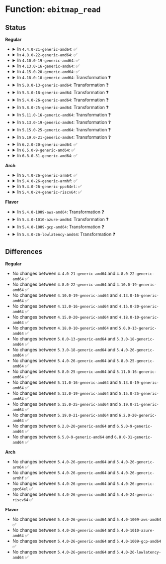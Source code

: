 # Function: <code>ebitmap_read</code>

## Status
<b>Regular</b>
<ul>
<li>
<details>
<summary>In <code>4.4.0-21-generic-amd64</code>: ✅</summary>

```c
int ebitmap_read(struct ebitmap * e, void * fp)
```

```json
{
  "name": "ebitmap_read",
  "collision_type": "Unique Global",
  "inline_type": "No",
  "funcs": [
    {
      "addr": 18446744071582309808,
      "name": "ebitmap_read",
      "external": true,
      "loc": "security/selinux/ss/ebitmap.c:343",
      "file": "security/selinux/ss/ebitmap.c",
      "inline": "seen, unknown",
      "caller_inline": [],
      "caller_func": [
        "security/selinux/ss/policydb.c:mls_read_level",
        "security/selinux/ss/policydb.c:mls_read_range_helper",
        "security/selinux/ss/policydb.c:mls_read_range_helper",
        "security/selinux/ss/policydb.c:mls_read_range_helper",
        "security/selinux/ss/policydb.c:role_read",
        "security/selinux/ss/policydb.c:role_read",
        "security/selinux/ss/policydb.c:user_read",
        "security/selinux/ss/policydb.c:policydb_read",
        "security/selinux/ss/policydb.c:policydb_read",
        "security/selinux/ss/policydb.c:policydb_read"
      ]
    }
  ],
  "symbols": [
    {
      "addr": 18446744071582309808,
      "name": "ebitmap_read",
      "section": ".text",
      "bind": "STB_GLOBAL",
      "size": 715
    }
  ]
}
```
</details>
</li>
<li>
<details>
<summary>In <code>4.8.0-22-generic-amd64</code>: ✅</summary>

```c
int ebitmap_read(struct ebitmap * e, void * fp)
```

```json
{
  "name": "ebitmap_read",
  "collision_type": "Unique Global",
  "inline_type": "No",
  "funcs": [
    {
      "addr": 18446744071582531008,
      "name": "ebitmap_read",
      "external": true,
      "loc": "security/selinux/ss/ebitmap.c:343",
      "file": "security/selinux/ss/ebitmap.c",
      "inline": "seen, unknown",
      "caller_inline": [],
      "caller_func": [
        "security/selinux/ss/policydb.c:policydb_read",
        "security/selinux/ss/policydb.c:policydb_read",
        "security/selinux/ss/policydb.c:policydb_read",
        "security/selinux/ss/policydb.c:user_read",
        "security/selinux/ss/policydb.c:mls_read_level",
        "security/selinux/ss/policydb.c:role_read",
        "security/selinux/ss/policydb.c:role_read",
        "security/selinux/ss/policydb.c:mls_read_range_helper",
        "security/selinux/ss/policydb.c:mls_read_range_helper",
        "security/selinux/ss/policydb.c:mls_read_range_helper"
      ]
    }
  ],
  "symbols": [
    {
      "addr": 18446744071582531008,
      "name": "ebitmap_read",
      "section": ".text",
      "bind": "STB_GLOBAL",
      "size": 734
    }
  ]
}
```
</details>
</li>
<li>
<details>
<summary>In <code>4.10.0-19-generic-amd64</code>: ✅</summary>

```c
int ebitmap_read(struct ebitmap * e, void * fp)
```

```json
{
  "name": "ebitmap_read",
  "collision_type": "Unique Global",
  "inline_type": "No",
  "funcs": [
    {
      "addr": 18446744071582623808,
      "name": "ebitmap_read",
      "external": true,
      "loc": "security/selinux/ss/ebitmap.c:343",
      "file": "security/selinux/ss/ebitmap.c",
      "inline": "seen, unknown",
      "caller_inline": [],
      "caller_func": [
        "security/selinux/ss/policydb.c:policydb_read",
        "security/selinux/ss/policydb.c:policydb_read",
        "security/selinux/ss/policydb.c:policydb_read",
        "security/selinux/ss/policydb.c:user_read",
        "security/selinux/ss/policydb.c:mls_read_level",
        "security/selinux/ss/policydb.c:role_read",
        "security/selinux/ss/policydb.c:role_read",
        "security/selinux/ss/policydb.c:mls_read_range_helper",
        "security/selinux/ss/policydb.c:mls_read_range_helper",
        "security/selinux/ss/policydb.c:mls_read_range_helper"
      ]
    }
  ],
  "symbols": [
    {
      "addr": 18446744071582623808,
      "name": "ebitmap_read",
      "section": ".text",
      "bind": "STB_GLOBAL",
      "size": 739
    }
  ]
}
```
</details>
</li>
<li>
<details>
<summary>In <code>4.13.0-16-generic-amd64</code>: ✅</summary>

```c
int ebitmap_read(struct ebitmap * e, void * fp)
```

```json
{
  "name": "ebitmap_read",
  "collision_type": "Unique Global",
  "inline_type": "No",
  "funcs": [
    {
      "addr": 18446744071582715680,
      "name": "ebitmap_read",
      "external": true,
      "loc": "security/selinux/ss/ebitmap.c:345",
      "file": "security/selinux/ss/ebitmap.c",
      "inline": "seen, unknown",
      "caller_inline": [],
      "caller_func": [
        "security/selinux/ss/policydb.c:policydb_read",
        "security/selinux/ss/policydb.c:policydb_read",
        "security/selinux/ss/policydb.c:policydb_read",
        "security/selinux/ss/policydb.c:user_read",
        "security/selinux/ss/policydb.c:mls_read_level",
        "security/selinux/ss/policydb.c:role_read",
        "security/selinux/ss/policydb.c:role_read",
        "security/selinux/ss/policydb.c:mls_read_range_helper",
        "security/selinux/ss/policydb.c:mls_read_range_helper",
        "security/selinux/ss/policydb.c:mls_read_range_helper"
      ]
    }
  ],
  "symbols": [
    {
      "addr": 18446744071582715680,
      "name": "ebitmap_read",
      "section": ".text",
      "bind": "STB_GLOBAL",
      "size": 720
    }
  ]
}
```
</details>
</li>
<li>
<details>
<summary>In <code>4.15.0-20-generic-amd64</code>: ✅</summary>

```c
int ebitmap_read(struct ebitmap * e, void * fp)
```

```json
{
  "name": "ebitmap_read",
  "collision_type": "Unique Global",
  "inline_type": "No",
  "funcs": [
    {
      "addr": 18446744071582871568,
      "name": "ebitmap_read",
      "external": true,
      "loc": "security/selinux/ss/ebitmap.c:346",
      "file": "security/selinux/ss/ebitmap.c",
      "inline": "seen, unknown",
      "caller_inline": [],
      "caller_func": [
        "security/selinux/ss/policydb.c:policydb_read",
        "security/selinux/ss/policydb.c:policydb_read",
        "security/selinux/ss/policydb.c:policydb_read",
        "security/selinux/ss/policydb.c:user_read",
        "security/selinux/ss/policydb.c:mls_read_level",
        "security/selinux/ss/policydb.c:role_read",
        "security/selinux/ss/policydb.c:role_read",
        "security/selinux/ss/policydb.c:mls_read_range_helper",
        "security/selinux/ss/policydb.c:mls_read_range_helper",
        "security/selinux/ss/policydb.c:mls_read_range_helper"
      ]
    }
  ],
  "symbols": [
    {
      "addr": 18446744071582871568,
      "name": "ebitmap_read",
      "section": ".text",
      "bind": "STB_GLOBAL",
      "size": 720
    }
  ]
}
```
</details>
</li>
<li>
<details>
<summary>In <code>4.18.0-10-generic-amd64</code>: Transformation ❓</summary>

```c
int ebitmap_read(struct ebitmap * e, void * fp)
```

```json
{
  "name": "ebitmap_read",
  "collision_type": "Unique Global",
  "inline_type": "No",
  "funcs": [
    {
      "addr": 0,
      "name": "ebitmap_read",
      "external": true,
      "loc": "security/selinux/ss/ebitmap.c:346",
      "file": "security/selinux/ss/ebitmap.c",
      "inline": "seen, unknown",
      "caller_inline": [],
      "caller_func": [
        "security/selinux/ss/policydb.c:policydb_read",
        "security/selinux/ss/policydb.c:policydb_read",
        "security/selinux/ss/policydb.c:policydb_read",
        "security/selinux/ss/policydb.c:user_read",
        "security/selinux/ss/policydb.c:mls_read_level",
        "security/selinux/ss/policydb.c:role_read",
        "security/selinux/ss/policydb.c:role_read",
        "security/selinux/ss/policydb.c:mls_read_range_helper",
        "security/selinux/ss/policydb.c:mls_read_range_helper",
        "security/selinux/ss/policydb.c:mls_read_range_helper"
      ]
    }
  ],
  "symbols": [
    {
      "addr": 18446744071583071154,
      "name": "ebitmap_read.cold.6",
      "section": ".text",
      "bind": "STB_LOCAL",
      "size": 126
    },
    {
      "addr": 18446744071583069760,
      "name": "ebitmap_read",
      "section": ".text",
      "bind": "STB_GLOBAL",
      "size": 633
    }
  ]
}
```
</details>
</li>
<li>
<details>
<summary>In <code>5.0.0-13-generic-amd64</code>: Transformation ❓</summary>

```c
int ebitmap_read(struct ebitmap * e, void * fp)
```

```json
{
  "name": "ebitmap_read",
  "collision_type": "Unique Global",
  "inline_type": "No",
  "funcs": [
    {
      "addr": 0,
      "name": "ebitmap_read",
      "external": true,
      "loc": "security/selinux/ss/ebitmap.c:346",
      "file": "security/selinux/ss/ebitmap.c",
      "inline": "seen, unknown",
      "caller_inline": [],
      "caller_func": [
        "security/selinux/ss/policydb.c:policydb_read",
        "security/selinux/ss/policydb.c:policydb_read",
        "security/selinux/ss/policydb.c:policydb_read",
        "security/selinux/ss/policydb.c:user_read",
        "security/selinux/ss/policydb.c:mls_read_level",
        "security/selinux/ss/policydb.c:role_read",
        "security/selinux/ss/policydb.c:role_read",
        "security/selinux/ss/policydb.c:mls_read_range_helper",
        "security/selinux/ss/policydb.c:mls_read_range_helper",
        "security/selinux/ss/policydb.c:mls_read_range_helper"
      ]
    }
  ],
  "symbols": [
    {
      "addr": 18446744071583184642,
      "name": "ebitmap_read.cold.6",
      "section": ".text",
      "bind": "STB_LOCAL",
      "size": 126
    },
    {
      "addr": 18446744071583183248,
      "name": "ebitmap_read",
      "section": ".text",
      "bind": "STB_GLOBAL",
      "size": 633
    }
  ]
}
```
</details>
</li>
<li>
<details>
<summary>In <code>5.3.0-18-generic-amd64</code>: Transformation ❓</summary>

```c
int ebitmap_read(struct ebitmap * e, void * fp)
```

```json
{
  "name": "ebitmap_read",
  "collision_type": "Unique Global",
  "inline_type": "No",
  "funcs": [
    {
      "addr": 0,
      "name": "ebitmap_read",
      "external": true,
      "loc": "security/selinux/ss/ebitmap.c:346",
      "file": "security/selinux/ss/ebitmap.c",
      "inline": "seen, unknown",
      "caller_inline": [],
      "caller_func": [
        "security/selinux/ss/policydb.c:policydb_read",
        "security/selinux/ss/policydb.c:policydb_read",
        "security/selinux/ss/policydb.c:policydb_read",
        "security/selinux/ss/policydb.c:user_read",
        "security/selinux/ss/policydb.c:mls_read_level",
        "security/selinux/ss/policydb.c:role_read",
        "security/selinux/ss/policydb.c:role_read",
        "security/selinux/ss/policydb.c:mls_read_range_helper",
        "security/selinux/ss/policydb.c:mls_read_range_helper",
        "security/selinux/ss/policydb.c:mls_read_range_helper"
      ]
    }
  ],
  "symbols": [
    {
      "addr": 18446744071583371866,
      "name": "ebitmap_read.cold",
      "section": ".text",
      "bind": "STB_LOCAL",
      "size": 135
    },
    {
      "addr": 18446744071583370592,
      "name": "ebitmap_read",
      "section": ".text",
      "bind": "STB_GLOBAL",
      "size": 579
    }
  ]
}
```
</details>
</li>
<li>
<details>
<summary>In <code>5.4.0-26-generic-amd64</code>: Transformation ❓</summary>

```c
int ebitmap_read(struct ebitmap * e, void * fp)
```

```json
{
  "name": "ebitmap_read",
  "collision_type": "Unique Global",
  "inline_type": "No",
  "funcs": [
    {
      "addr": 0,
      "name": "ebitmap_read",
      "external": true,
      "loc": "security/selinux/ss/ebitmap.c:346",
      "file": "security/selinux/ss/ebitmap.c",
      "inline": "seen, unknown",
      "caller_inline": [],
      "caller_func": [
        "security/selinux/ss/policydb.c:policydb_read",
        "security/selinux/ss/policydb.c:policydb_read",
        "security/selinux/ss/policydb.c:policydb_read",
        "security/selinux/ss/policydb.c:user_read",
        "security/selinux/ss/policydb.c:mls_read_level",
        "security/selinux/ss/policydb.c:role_read",
        "security/selinux/ss/policydb.c:role_read",
        "security/selinux/ss/policydb.c:mls_read_range_helper",
        "security/selinux/ss/policydb.c:mls_read_range_helper",
        "security/selinux/ss/policydb.c:mls_read_range_helper"
      ]
    }
  ],
  "symbols": [
    {
      "addr": 18446744071583477818,
      "name": "ebitmap_read.cold",
      "section": ".text",
      "bind": "STB_LOCAL",
      "size": 135
    },
    {
      "addr": 18446744071583476544,
      "name": "ebitmap_read",
      "section": ".text",
      "bind": "STB_GLOBAL",
      "size": 579
    }
  ]
}
```
</details>
</li>
<li>
<details>
<summary>In <code>5.8.0-25-generic-amd64</code>: Transformation ❓</summary>

```c
int ebitmap_read(struct ebitmap * e, void * fp)
```

```json
{
  "name": "ebitmap_read",
  "collision_type": "Unique Global",
  "inline_type": "No",
  "funcs": [
    {
      "addr": 0,
      "name": "ebitmap_read",
      "external": true,
      "loc": "security/selinux/ss/ebitmap.c:365",
      "file": "security/selinux/ss/ebitmap.c",
      "inline": "seen, unknown",
      "caller_inline": [],
      "caller_func": [
        "security/selinux/ss/policydb.c:policydb_read",
        "security/selinux/ss/policydb.c:policydb_read",
        "security/selinux/ss/policydb.c:policydb_read",
        "security/selinux/ss/policydb.c:filename_trans_read_helper",
        "security/selinux/ss/policydb.c:user_read",
        "security/selinux/ss/policydb.c:mls_read_level",
        "security/selinux/ss/policydb.c:role_read",
        "security/selinux/ss/policydb.c:role_read",
        "security/selinux/ss/policydb.c:read_cons_helper",
        "security/selinux/ss/policydb.c:read_cons_helper",
        "security/selinux/ss/policydb.c:read_cons_helper",
        "security/selinux/ss/policydb.c:mls_read_range_helper",
        "security/selinux/ss/policydb.c:mls_read_range_helper",
        "security/selinux/ss/policydb.c:mls_read_range_helper"
      ]
    }
  ],
  "symbols": [
    {
      "addr": 18446744071583823264,
      "name": "ebitmap_read.cold",
      "section": ".text",
      "bind": "STB_LOCAL",
      "size": 137
    },
    {
      "addr": 18446744071583821696,
      "name": "ebitmap_read",
      "section": ".text",
      "bind": "STB_GLOBAL",
      "size": 664
    }
  ]
}
```
</details>
</li>
<li>
<details>
<summary>In <code>5.11.0-16-generic-amd64</code>: Transformation ❓</summary>

```c
int ebitmap_read(struct ebitmap * e, void * fp)
```

```json
{
  "name": "ebitmap_read",
  "collision_type": "Unique Global",
  "inline_type": "No",
  "funcs": [
    {
      "addr": 0,
      "name": "ebitmap_read",
      "external": true,
      "loc": "security/selinux/ss/ebitmap.c:365",
      "file": "security/selinux/ss/ebitmap.c",
      "inline": "seen, unknown",
      "caller_inline": [],
      "caller_func": [
        "security/selinux/ss/policydb.c:policydb_read",
        "security/selinux/ss/policydb.c:policydb_read",
        "security/selinux/ss/policydb.c:policydb_read",
        "security/selinux/ss/policydb.c:filename_trans_read_helper",
        "security/selinux/ss/policydb.c:user_read",
        "security/selinux/ss/policydb.c:mls_read_level",
        "security/selinux/ss/policydb.c:role_read",
        "security/selinux/ss/policydb.c:role_read",
        "security/selinux/ss/policydb.c:read_cons_helper",
        "security/selinux/ss/policydb.c:read_cons_helper",
        "security/selinux/ss/policydb.c:read_cons_helper",
        "security/selinux/ss/policydb.c:mls_read_range_helper",
        "security/selinux/ss/policydb.c:mls_read_range_helper",
        "security/selinux/ss/policydb.c:mls_read_range_helper"
      ]
    }
  ],
  "symbols": [
    {
      "addr": 18446744071591364230,
      "name": "ebitmap_read.cold",
      "section": ".text",
      "bind": "STB_LOCAL",
      "size": 137
    },
    {
      "addr": 18446744071583943072,
      "name": "ebitmap_read",
      "section": ".text",
      "bind": "STB_GLOBAL",
      "size": 664
    }
  ]
}
```
</details>
</li>
<li>
<details>
<summary>In <code>5.13.0-19-generic-amd64</code>: Transformation ❓</summary>

```c
int ebitmap_read(struct ebitmap * e, void * fp)
```

```json
{
  "name": "ebitmap_read",
  "collision_type": "Unique Global",
  "inline_type": "No",
  "funcs": [
    {
      "addr": 0,
      "name": "ebitmap_read",
      "external": true,
      "loc": "security/selinux/ss/ebitmap.c:365",
      "file": "security/selinux/ss/ebitmap.c",
      "inline": "seen, unknown",
      "caller_inline": [],
      "caller_func": [
        "security/selinux/ss/policydb.c:policydb_read",
        "security/selinux/ss/policydb.c:policydb_read",
        "security/selinux/ss/policydb.c:policydb_read",
        "security/selinux/ss/policydb.c:filename_trans_read_helper",
        "security/selinux/ss/policydb.c:user_read",
        "security/selinux/ss/policydb.c:mls_read_level",
        "security/selinux/ss/policydb.c:role_read",
        "security/selinux/ss/policydb.c:role_read",
        "security/selinux/ss/policydb.c:read_cons_helper",
        "security/selinux/ss/policydb.c:read_cons_helper",
        "security/selinux/ss/policydb.c:read_cons_helper",
        "security/selinux/ss/policydb.c:mls_read_range_helper",
        "security/selinux/ss/policydb.c:mls_read_range_helper",
        "security/selinux/ss/policydb.c:mls_read_range_helper"
      ]
    }
  ],
  "symbols": [
    {
      "addr": 18446744071591307216,
      "name": "ebitmap_read.cold",
      "section": ".text",
      "bind": "STB_LOCAL",
      "size": 140
    },
    {
      "addr": 18446744071583970016,
      "name": "ebitmap_read",
      "section": ".text",
      "bind": "STB_GLOBAL",
      "size": 661
    }
  ]
}
```
</details>
</li>
<li>
<details>
<summary>In <code>5.15.0-25-generic-amd64</code>: Transformation ❓</summary>

```c
int ebitmap_read(struct ebitmap * e, void * fp)
```

```json
{
  "name": "ebitmap_read",
  "collision_type": "Unique Global",
  "inline_type": "No",
  "funcs": [
    {
      "addr": 0,
      "name": "ebitmap_read",
      "external": true,
      "loc": "security/selinux/ss/ebitmap.c:365",
      "file": "security/selinux/ss/ebitmap.c",
      "inline": "seen, unknown",
      "caller_inline": [],
      "caller_func": [
        "security/selinux/ss/policydb.c:policydb_read",
        "security/selinux/ss/policydb.c:policydb_read",
        "security/selinux/ss/policydb.c:policydb_read",
        "security/selinux/ss/policydb.c:filename_trans_read_helper",
        "security/selinux/ss/policydb.c:user_read",
        "security/selinux/ss/policydb.c:mls_read_level",
        "security/selinux/ss/policydb.c:role_read",
        "security/selinux/ss/policydb.c:role_read",
        "security/selinux/ss/policydb.c:read_cons_helper",
        "security/selinux/ss/policydb.c:read_cons_helper",
        "security/selinux/ss/policydb.c:read_cons_helper",
        "security/selinux/ss/policydb.c:mls_read_range_helper",
        "security/selinux/ss/policydb.c:mls_read_range_helper",
        "security/selinux/ss/policydb.c:mls_read_range_helper"
      ]
    }
  ],
  "symbols": [
    {
      "addr": 18446744071592297038,
      "name": "ebitmap_read.cold",
      "section": ".text",
      "bind": "STB_LOCAL",
      "size": 140
    },
    {
      "addr": 18446744071584335520,
      "name": "ebitmap_read",
      "section": ".text",
      "bind": "STB_GLOBAL",
      "size": 707
    }
  ]
}
```
</details>
</li>
<li>
<details>
<summary>In <code>5.19.0-21-generic-amd64</code>: Transformation ❓</summary>

```c
int ebitmap_read(struct ebitmap * e, void * fp)
```

```json
{
  "name": "ebitmap_read",
  "collision_type": "Unique Global",
  "inline_type": "No",
  "funcs": [
    {
      "addr": 0,
      "name": "ebitmap_read",
      "external": true,
      "loc": "security/selinux/ss/ebitmap.c:364",
      "file": "security/selinux/ss/ebitmap.c",
      "inline": "seen, unknown",
      "caller_inline": [],
      "caller_func": [
        "security/selinux/ss/policydb.c:policydb_read",
        "security/selinux/ss/policydb.c:policydb_read",
        "security/selinux/ss/policydb.c:policydb_read",
        "security/selinux/ss/policydb.c:filename_trans_read_helper",
        "security/selinux/ss/policydb.c:user_read",
        "security/selinux/ss/policydb.c:mls_read_level",
        "security/selinux/ss/policydb.c:role_read",
        "security/selinux/ss/policydb.c:role_read",
        "security/selinux/ss/policydb.c:read_cons_helper",
        "security/selinux/ss/policydb.c:read_cons_helper",
        "security/selinux/ss/policydb.c:read_cons_helper",
        "security/selinux/ss/policydb.c:mls_read_range_helper",
        "security/selinux/ss/policydb.c:mls_read_range_helper",
        "security/selinux/ss/policydb.c:mls_read_range_helper"
      ]
    }
  ],
  "symbols": [
    {
      "addr": 18446744071594078706,
      "name": "ebitmap_read.cold",
      "section": ".text",
      "bind": "STB_LOCAL",
      "size": 114
    },
    {
      "addr": 18446744071584956432,
      "name": "ebitmap_read",
      "section": ".text",
      "bind": "STB_GLOBAL",
      "size": 726
    }
  ]
}
```
</details>
</li>
<li>
<details>
<summary>In <code>6.2.0-20-generic-amd64</code>: ✅</summary>

```c
int ebitmap_read(struct ebitmap * e, void * fp)
```

```json
{
  "name": "ebitmap_read",
  "collision_type": "Unique Global",
  "inline_type": "No",
  "funcs": [
    {
      "addr": 18446744071585669360,
      "name": "ebitmap_read",
      "external": true,
      "loc": "security/selinux/ss/ebitmap.c:365",
      "file": "security/selinux/ss/ebitmap.c",
      "inline": "seen, unknown",
      "caller_inline": [],
      "caller_func": [
        "security/selinux/ss/policydb.c:policydb_read",
        "security/selinux/ss/policydb.c:policydb_read",
        "security/selinux/ss/policydb.c:policydb_read",
        "security/selinux/ss/policydb.c:filename_trans_read_helper",
        "security/selinux/ss/policydb.c:user_read",
        "security/selinux/ss/policydb.c:mls_read_level",
        "security/selinux/ss/policydb.c:role_read",
        "security/selinux/ss/policydb.c:role_read",
        "security/selinux/ss/policydb.c:read_cons_helper",
        "security/selinux/ss/policydb.c:read_cons_helper",
        "security/selinux/ss/policydb.c:read_cons_helper",
        "security/selinux/ss/policydb.c:mls_read_range_helper",
        "security/selinux/ss/policydb.c:mls_read_range_helper",
        "security/selinux/ss/policydb.c:mls_read_range_helper"
      ]
    }
  ],
  "symbols": [
    {
      "addr": 18446744071585669360,
      "name": "ebitmap_read",
      "section": ".text",
      "bind": "STB_GLOBAL",
      "size": 816
    }
  ]
}
```
</details>
</li>
<li>
<details>
<summary>In <code>6.5.0-9-generic-amd64</code>: ✅</summary>

```c
int ebitmap_read(struct ebitmap * e, void * fp)
```

```json
{
  "name": "ebitmap_read",
  "collision_type": "Unique Global",
  "inline_type": "No",
  "funcs": [
    {
      "addr": 18446744071585899120,
      "name": "ebitmap_read",
      "external": true,
      "loc": "security/selinux/ss/ebitmap.c:365",
      "file": "security/selinux/ss/ebitmap.c",
      "inline": "seen, unknown",
      "caller_inline": [],
      "caller_func": [
        "security/selinux/ss/policydb.c:policydb_read",
        "security/selinux/ss/policydb.c:policydb_read",
        "security/selinux/ss/policydb.c:policydb_read",
        "security/selinux/ss/policydb.c:filename_trans_read_helper",
        "security/selinux/ss/policydb.c:user_read",
        "security/selinux/ss/policydb.c:mls_read_level",
        "security/selinux/ss/policydb.c:role_read",
        "security/selinux/ss/policydb.c:role_read",
        "security/selinux/ss/policydb.c:read_cons_helper",
        "security/selinux/ss/policydb.c:read_cons_helper",
        "security/selinux/ss/policydb.c:read_cons_helper",
        "security/selinux/ss/policydb.c:mls_read_range_helper",
        "security/selinux/ss/policydb.c:mls_read_range_helper",
        "security/selinux/ss/policydb.c:mls_read_range_helper"
      ]
    }
  ],
  "symbols": [
    {
      "addr": 18446744071585899120,
      "name": "ebitmap_read",
      "section": ".text",
      "bind": "STB_GLOBAL",
      "size": 816
    }
  ]
}
```
</details>
</li>
<li>
<details>
<summary>In <code>6.8.0-31-generic-amd64</code>: ✅</summary>

```c
int ebitmap_read(struct ebitmap * e, void * fp)
```

```json
{
  "name": "ebitmap_read",
  "collision_type": "Unique Global",
  "inline_type": "No",
  "funcs": [
    {
      "addr": 18446744071586147584,
      "name": "ebitmap_read",
      "external": true,
      "loc": "security/selinux/ss/ebitmap.c:365",
      "file": "security/selinux/ss/ebitmap.c",
      "inline": "seen, unknown",
      "caller_inline": [],
      "caller_func": [
        "security/selinux/ss/policydb.c:policydb_read",
        "security/selinux/ss/policydb.c:policydb_read",
        "security/selinux/ss/policydb.c:policydb_read",
        "security/selinux/ss/policydb.c:filename_trans_read_helper",
        "security/selinux/ss/policydb.c:user_read",
        "security/selinux/ss/policydb.c:mls_read_level",
        "security/selinux/ss/policydb.c:role_read",
        "security/selinux/ss/policydb.c:role_read",
        "security/selinux/ss/policydb.c:read_cons_helper",
        "security/selinux/ss/policydb.c:read_cons_helper",
        "security/selinux/ss/policydb.c:read_cons_helper",
        "security/selinux/ss/policydb.c:mls_read_range_helper",
        "security/selinux/ss/policydb.c:mls_read_range_helper",
        "security/selinux/ss/policydb.c:mls_read_range_helper"
      ]
    }
  ],
  "symbols": [
    {
      "addr": 18446744071586147584,
      "name": "ebitmap_read",
      "section": ".text",
      "bind": "STB_GLOBAL",
      "size": 816
    }
  ]
}
```
</details>
</li>
</ul>
<b>Arch</b>
<ul>
<li>
<details>
<summary>In <code>5.4.0-26-generic-arm64</code>: ✅</summary>

```c
int ebitmap_read(struct ebitmap * e, void * fp)
```

```json
{
  "name": "ebitmap_read",
  "collision_type": "Unique Global",
  "inline_type": "No",
  "funcs": [
    {
      "addr": 18446603336495241336,
      "name": "ebitmap_read",
      "external": true,
      "loc": "security/selinux/ss/ebitmap.c:346",
      "file": "security/selinux/ss/ebitmap.c",
      "inline": "seen, unknown",
      "caller_inline": [],
      "caller_func": [
        "security/selinux/ss/policydb.c:policydb_read",
        "security/selinux/ss/policydb.c:policydb_read",
        "security/selinux/ss/policydb.c:policydb_read",
        "security/selinux/ss/policydb.c:user_read",
        "security/selinux/ss/policydb.c:mls_read_level",
        "security/selinux/ss/policydb.c:role_read",
        "security/selinux/ss/policydb.c:role_read",
        "security/selinux/ss/policydb.c:mls_read_range_helper",
        "security/selinux/ss/policydb.c:mls_read_range_helper",
        "security/selinux/ss/policydb.c:mls_read_range_helper"
      ]
    }
  ],
  "symbols": [
    {
      "addr": 18446603336495241336,
      "name": "ebitmap_read",
      "section": ".text",
      "bind": "STB_GLOBAL",
      "size": 668
    }
  ]
}
```
</details>
</li>
<li>
<details>
<summary>In <code>5.4.0-26-generic-armhf</code>: ✅</summary>

```c
int ebitmap_read(struct ebitmap * e, void * fp)
```

```json
{
  "name": "ebitmap_read",
  "collision_type": "Unique Global",
  "inline_type": "No",
  "funcs": [
    {
      "addr": 3228622960,
      "name": "ebitmap_read",
      "external": true,
      "loc": "security/selinux/ss/ebitmap.c:346",
      "file": "security/selinux/ss/ebitmap.c",
      "inline": "seen, unknown",
      "caller_inline": [],
      "caller_func": [
        "security/selinux/ss/policydb.c:policydb_read",
        "security/selinux/ss/policydb.c:policydb_read",
        "security/selinux/ss/policydb.c:policydb_read",
        "security/selinux/ss/policydb.c:user_read",
        "security/selinux/ss/policydb.c:mls_read_level",
        "security/selinux/ss/policydb.c:role_read",
        "security/selinux/ss/policydb.c:role_read",
        "security/selinux/ss/policydb.c:read_cons_helper",
        "security/selinux/ss/policydb.c:read_cons_helper",
        "security/selinux/ss/policydb.c:read_cons_helper",
        "security/selinux/ss/policydb.c:mls_read_range_helper",
        "security/selinux/ss/policydb.c:mls_read_range_helper",
        "security/selinux/ss/policydb.c:mls_read_range_helper"
      ]
    }
  ],
  "symbols": [
    {
      "addr": 3228622960,
      "name": "ebitmap_read",
      "section": ".text",
      "bind": "STB_GLOBAL",
      "size": 736
    }
  ]
}
```
</details>
</li>
<li>
<details>
<summary>In <code>5.4.0-26-generic-ppc64el</code>: ✅</summary>

```c
int ebitmap_read(struct ebitmap * e, void * fp)
```

```json
{
  "name": "ebitmap_read",
  "collision_type": "Unique Global",
  "inline_type": "No",
  "funcs": [
    {
      "addr": 13835058055289207360,
      "name": "ebitmap_read",
      "external": true,
      "loc": "security/selinux/ss/ebitmap.c:346",
      "file": "security/selinux/ss/ebitmap.c",
      "inline": "seen, unknown",
      "caller_inline": [],
      "caller_func": [
        "security/selinux/ss/policydb.c:policydb_read",
        "security/selinux/ss/policydb.c:policydb_read",
        "security/selinux/ss/policydb.c:policydb_read",
        "security/selinux/ss/policydb.c:user_read",
        "security/selinux/ss/policydb.c:mls_read_level",
        "security/selinux/ss/policydb.c:role_read",
        "security/selinux/ss/policydb.c:role_read",
        "security/selinux/ss/policydb.c:mls_read_range_helper",
        "security/selinux/ss/policydb.c:mls_read_range_helper",
        "security/selinux/ss/policydb.c:mls_read_range_helper"
      ]
    }
  ],
  "symbols": [
    {
      "addr": 13835058055289207360,
      "name": "ebitmap_read",
      "section": ".text",
      "bind": "STB_GLOBAL",
      "size": 808
    }
  ]
}
```
</details>
</li>
<li>
<details>
<summary>In <code>5.4.0-24-generic-riscv64</code>: ✅</summary>

```c
int ebitmap_read(struct ebitmap * e, void * fp)
```

```json
{
  "name": "ebitmap_read",
  "collision_type": "Unique Global",
  "inline_type": "No",
  "funcs": [
    {
      "addr": 18446743936274466956,
      "name": "ebitmap_read",
      "external": true,
      "loc": "security/selinux/ss/ebitmap.c:346",
      "file": "security/selinux/ss/ebitmap.c",
      "inline": "seen, unknown",
      "caller_inline": [],
      "caller_func": [
        "security/selinux/ss/policydb.c:policydb_read",
        "security/selinux/ss/policydb.c:policydb_read",
        "security/selinux/ss/policydb.c:policydb_read",
        "security/selinux/ss/policydb.c:user_read",
        "security/selinux/ss/policydb.c:mls_read_level",
        "security/selinux/ss/policydb.c:role_read",
        "security/selinux/ss/policydb.c:role_read",
        "security/selinux/ss/policydb.c:mls_read_range_helper",
        "security/selinux/ss/policydb.c:mls_read_range_helper",
        "security/selinux/ss/policydb.c:mls_read_range_helper"
      ]
    }
  ],
  "symbols": [
    {
      "addr": 18446743936274466956,
      "name": "ebitmap_read",
      "section": ".text",
      "bind": "STB_GLOBAL",
      "size": 732
    }
  ]
}
```
</details>
</li>
</ul>
<b>Flavor</b>
<ul>
<li>
<details>
<summary>In <code>5.4.0-1009-aws-amd64</code>: Transformation ❓</summary>

```c
int ebitmap_read(struct ebitmap * e, void * fp)
```

```json
{
  "name": "ebitmap_read",
  "collision_type": "Unique Global",
  "inline_type": "No",
  "funcs": [
    {
      "addr": 0,
      "name": "ebitmap_read",
      "external": true,
      "loc": "security/selinux/ss/ebitmap.c:346",
      "file": "security/selinux/ss/ebitmap.c",
      "inline": "seen, unknown",
      "caller_inline": [],
      "caller_func": [
        "security/selinux/ss/policydb.c:policydb_read",
        "security/selinux/ss/policydb.c:policydb_read",
        "security/selinux/ss/policydb.c:policydb_read",
        "security/selinux/ss/policydb.c:user_read",
        "security/selinux/ss/policydb.c:mls_read_level",
        "security/selinux/ss/policydb.c:role_read",
        "security/selinux/ss/policydb.c:role_read",
        "security/selinux/ss/policydb.c:mls_read_range_helper",
        "security/selinux/ss/policydb.c:mls_read_range_helper",
        "security/selinux/ss/policydb.c:mls_read_range_helper"
      ]
    }
  ],
  "symbols": [
    {
      "addr": 18446744071583446554,
      "name": "ebitmap_read.cold",
      "section": ".text",
      "bind": "STB_LOCAL",
      "size": 135
    },
    {
      "addr": 18446744071583445280,
      "name": "ebitmap_read",
      "section": ".text",
      "bind": "STB_GLOBAL",
      "size": 579
    }
  ]
}
```
</details>
</li>
<li>
<details>
<summary>In <code>5.4.0-1010-azure-amd64</code>: Transformation ❓</summary>

```c
int ebitmap_read(struct ebitmap * e, void * fp)
```

```json
{
  "name": "ebitmap_read",
  "collision_type": "Unique Global",
  "inline_type": "No",
  "funcs": [
    {
      "addr": 0,
      "name": "ebitmap_read",
      "external": true,
      "loc": "security/selinux/ss/ebitmap.c:346",
      "file": "security/selinux/ss/ebitmap.c",
      "inline": "seen, unknown",
      "caller_inline": [],
      "caller_func": [
        "security/selinux/ss/policydb.c:policydb_read",
        "security/selinux/ss/policydb.c:policydb_read",
        "security/selinux/ss/policydb.c:policydb_read",
        "security/selinux/ss/policydb.c:user_read",
        "security/selinux/ss/policydb.c:mls_read_level",
        "security/selinux/ss/policydb.c:role_read",
        "security/selinux/ss/policydb.c:role_read",
        "security/selinux/ss/policydb.c:mls_read_range_helper",
        "security/selinux/ss/policydb.c:mls_read_range_helper",
        "security/selinux/ss/policydb.c:mls_read_range_helper"
      ]
    }
  ],
  "symbols": [
    {
      "addr": 18446744071583383626,
      "name": "ebitmap_read.cold",
      "section": ".text",
      "bind": "STB_LOCAL",
      "size": 135
    },
    {
      "addr": 18446744071583382352,
      "name": "ebitmap_read",
      "section": ".text",
      "bind": "STB_GLOBAL",
      "size": 579
    }
  ]
}
```
</details>
</li>
<li>
<details>
<summary>In <code>5.4.0-1009-gcp-amd64</code>: Transformation ❓</summary>

```c
int ebitmap_read(struct ebitmap * e, void * fp)
```

```json
{
  "name": "ebitmap_read",
  "collision_type": "Unique Global",
  "inline_type": "No",
  "funcs": [
    {
      "addr": 0,
      "name": "ebitmap_read",
      "external": true,
      "loc": "security/selinux/ss/ebitmap.c:346",
      "file": "security/selinux/ss/ebitmap.c",
      "inline": "seen, unknown",
      "caller_inline": [],
      "caller_func": [
        "security/selinux/ss/policydb.c:policydb_read",
        "security/selinux/ss/policydb.c:policydb_read",
        "security/selinux/ss/policydb.c:policydb_read",
        "security/selinux/ss/policydb.c:user_read",
        "security/selinux/ss/policydb.c:mls_read_level",
        "security/selinux/ss/policydb.c:role_read",
        "security/selinux/ss/policydb.c:role_read",
        "security/selinux/ss/policydb.c:mls_read_range_helper",
        "security/selinux/ss/policydb.c:mls_read_range_helper",
        "security/selinux/ss/policydb.c:mls_read_range_helper"
      ]
    }
  ],
  "symbols": [
    {
      "addr": 18446744071583430330,
      "name": "ebitmap_read.cold",
      "section": ".text",
      "bind": "STB_LOCAL",
      "size": 135
    },
    {
      "addr": 18446744071583429056,
      "name": "ebitmap_read",
      "section": ".text",
      "bind": "STB_GLOBAL",
      "size": 579
    }
  ]
}
```
</details>
</li>
<li>
<details>
<summary>In <code>5.4.0-26-lowlatency-amd64</code>: Transformation ❓</summary>

```c
int ebitmap_read(struct ebitmap * e, void * fp)
```

```json
{
  "name": "ebitmap_read",
  "collision_type": "Unique Global",
  "inline_type": "No",
  "funcs": [
    {
      "addr": 0,
      "name": "ebitmap_read",
      "external": true,
      "loc": "security/selinux/ss/ebitmap.c:346",
      "file": "security/selinux/ss/ebitmap.c",
      "inline": "seen, unknown",
      "caller_inline": [],
      "caller_func": [
        "security/selinux/ss/policydb.c:policydb_read",
        "security/selinux/ss/policydb.c:policydb_read",
        "security/selinux/ss/policydb.c:policydb_read",
        "security/selinux/ss/policydb.c:user_read",
        "security/selinux/ss/policydb.c:mls_read_level",
        "security/selinux/ss/policydb.c:role_read",
        "security/selinux/ss/policydb.c:role_read",
        "security/selinux/ss/policydb.c:mls_read_range_helper",
        "security/selinux/ss/policydb.c:mls_read_range_helper",
        "security/selinux/ss/policydb.c:mls_read_range_helper"
      ]
    }
  ],
  "symbols": [
    {
      "addr": 18446744071583526602,
      "name": "ebitmap_read.cold",
      "section": ".text",
      "bind": "STB_LOCAL",
      "size": 135
    },
    {
      "addr": 18446744071583525328,
      "name": "ebitmap_read",
      "section": ".text",
      "bind": "STB_GLOBAL",
      "size": 579
    }
  ]
}
```
</details>
</li>
</ul>

## Differences
<b>Regular</b>
<ul>
<li>
No changes between <code>4.4.0-21-generic-amd64</code> and <code>4.8.0-22-generic-amd64</code> ✅
</li>
<li>
No changes between <code>4.8.0-22-generic-amd64</code> and <code>4.10.0-19-generic-amd64</code> ✅
</li>
<li>
No changes between <code>4.10.0-19-generic-amd64</code> and <code>4.13.0-16-generic-amd64</code> ✅
</li>
<li>
No changes between <code>4.13.0-16-generic-amd64</code> and <code>4.15.0-20-generic-amd64</code> ✅
</li>
<li>
No changes between <code>4.15.0-20-generic-amd64</code> and <code>4.18.0-10-generic-amd64</code> ✅
</li>
<li>
No changes between <code>4.18.0-10-generic-amd64</code> and <code>5.0.0-13-generic-amd64</code> ✅
</li>
<li>
No changes between <code>5.0.0-13-generic-amd64</code> and <code>5.3.0-18-generic-amd64</code> ✅
</li>
<li>
No changes between <code>5.3.0-18-generic-amd64</code> and <code>5.4.0-26-generic-amd64</code> ✅
</li>
<li>
No changes between <code>5.4.0-26-generic-amd64</code> and <code>5.8.0-25-generic-amd64</code> ✅
</li>
<li>
No changes between <code>5.8.0-25-generic-amd64</code> and <code>5.11.0-16-generic-amd64</code> ✅
</li>
<li>
No changes between <code>5.11.0-16-generic-amd64</code> and <code>5.13.0-19-generic-amd64</code> ✅
</li>
<li>
No changes between <code>5.13.0-19-generic-amd64</code> and <code>5.15.0-25-generic-amd64</code> ✅
</li>
<li>
No changes between <code>5.15.0-25-generic-amd64</code> and <code>5.19.0-21-generic-amd64</code> ✅
</li>
<li>
No changes between <code>5.19.0-21-generic-amd64</code> and <code>6.2.0-20-generic-amd64</code> ✅
</li>
<li>
No changes between <code>6.2.0-20-generic-amd64</code> and <code>6.5.0-9-generic-amd64</code> ✅
</li>
<li>
No changes between <code>6.5.0-9-generic-amd64</code> and <code>6.8.0-31-generic-amd64</code> ✅
</li>
</ul>
<b>Arch</b>
<ul>
<li>
No changes between <code>5.4.0-26-generic-amd64</code> and <code>5.4.0-26-generic-arm64</code> ✅
</li>
<li>
No changes between <code>5.4.0-26-generic-amd64</code> and <code>5.4.0-26-generic-armhf</code> ✅
</li>
<li>
No changes between <code>5.4.0-26-generic-amd64</code> and <code>5.4.0-26-generic-ppc64el</code> ✅
</li>
<li>
No changes between <code>5.4.0-26-generic-amd64</code> and <code>5.4.0-24-generic-riscv64</code> ✅
</li>
</ul>
<b>Flavor</b>
<ul>
<li>
No changes between <code>5.4.0-26-generic-amd64</code> and <code>5.4.0-1009-aws-amd64</code> ✅
</li>
<li>
No changes between <code>5.4.0-26-generic-amd64</code> and <code>5.4.0-1010-azure-amd64</code> ✅
</li>
<li>
No changes between <code>5.4.0-26-generic-amd64</code> and <code>5.4.0-1009-gcp-amd64</code> ✅
</li>
<li>
No changes between <code>5.4.0-26-generic-amd64</code> and <code>5.4.0-26-lowlatency-amd64</code> ✅
</li>
</ul>
